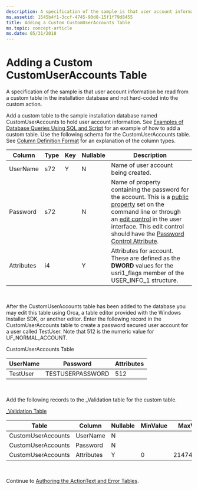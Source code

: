```yaml
---
description: A specification of the sample is that user account information be read from a custom table in the installation database and not hard-coded into the custom action.
ms.assetid: 1545b4f1-3ccf-4745-90d8-15f1f79d8455
title: Adding a Custom CustomUserAccounts Table
ms.topic: concept-article
ms.date: 05/31/2018
---
```


# Adding a Custom CustomUserAccounts Table

A specification of the sample is that user account information be read from a custom table in the installation database and not hard-coded into the custom action.

Add a custom table to the sample installation database named CustomUserAccounts to hold user account information. See [Examples of Database Queries Using SQL and Script](examples-of-database-queries-using-sql-and-script.md) for an example of how to add a custom table. Use the following schema for the CustomUserAccounts table. See [Column Definition Format](column-definition-format.md) for an explanation of the column types.



| Column     | Type | Key | Nullable | Description                                                                                                                                                                                                                                                                                                |
|------------|------|-----|----------|------------------------------------------------------------------------------------------------------------------------------------------------------------------------------------------------------------------------------------------------------------------------------------------------------------|
| UserName   | s72  | Y   | N        | Name of user account being created.                                                                                                                                                                                                                                                                        |
| Password   | s72  |     | N        | Name of property containing the password for the account. This is a [public property](public-properties.md) set on the command line or through an [edit control](edit-control.md) in the user interface. This edit control should have the [Password Control Attribute](password-control-attribute.md). |
| Attributes | i4   |     | Y        | Attributes for account. These are defined as the **DWORD** values for the usri1\_flags member of the USER\_INFO\_1 structure.                                                                                                                                                                              |



 

After the CustomUserAccounts table has been added to the database you may edit this table using Orca, a table editor provided with the Windows Installer SDK, or another editor. Enter the following record in the CustomUserAccounts table to create a password secured user account for a user called TestUser. Note that 512 is the numeric value for UF\_NORMAL\_ACCOUNT.

CustomUserAccounts Table



| UserName | Password         | Attributes |
|----------|------------------|------------|
| TestUser | TESTUSERPASSWORD | 512        |



 

Add the following records to the \_Validation table for the custom table.

[\_Validation Table](-validation-table.md)



| Table              | Column     | Nullable | MinValue | MaxValue   | KeyTable | KeyColumn | Category                     | Set | Description |
|--------------------|------------|----------|----------|------------|----------|-----------|------------------------------|-----|-------------|
| CustomUserAccounts | UserName   | N        |          |            |          |           | [Text](text.md)             |     |             |
| CustomUserAccounts | Password   | N        |          |            |          |           | [Identifier](identifier.md) |     |             |
| CustomUserAccounts | Attributes | Y        | 0        | 2147483647 |          |           | null                         |     |             |



 

Continue to [Authoring the ActionText and Error Tables](authoring-the-actiontext-and-error-tables.md).

 

 



